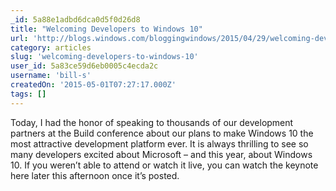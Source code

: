 ```yaml
---
_id: 5a88e1adbd6dca0d5f0d26d8
title: "Welcoming Developers to Windows 10"
url: 'http://blogs.windows.com/bloggingwindows/2015/04/29/welcoming-developers-to-windows-10/'
category: articles
slug: 'welcoming-developers-to-windows-10'
user_id: 5a83ce59d6eb0005c4ecda2c
username: 'bill-s'
createdOn: '2015-05-01T07:27:17.000Z'
tags: []
---
```


Today, I had the honor of speaking to thousands of our development partners at the Build conference about our plans to make Windows 10 the most attractive development platform ever. It is always thrilling to see so many developers excited about Microsoft – and this year, about Windows 10. If you weren’t able to attend or watch it live, you can watch the keynote here later this afternoon once it’s posted.
